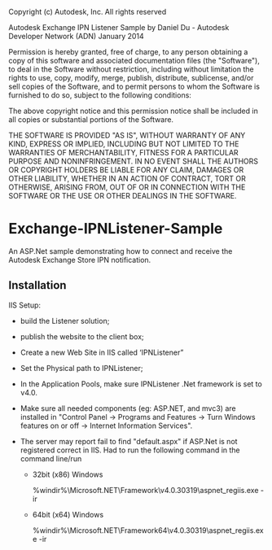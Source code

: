 Copyright (c) Autodesk, Inc. All rights reserved 

Autodesk Exchange IPN Listener Sample
by Daniel Du - Autodesk Developer Network (ADN)
January 2014


Permission is hereby granted, free of charge, to any person obtaining a copy of
this software and associated documentation files (the "Software"), to deal in
the Software without restriction, including without limitation the rights to
use, copy, modify, merge, publish, distribute, sublicense, and/or sell copies of
the Software, and to permit persons to whom the Software is furnished to do so,
subject to the following conditions:

The above copyright notice and this permission notice shall be included in all
copies or substantial portions of the Software.

THE SOFTWARE IS PROVIDED "AS IS", WITHOUT WARRANTY OF ANY KIND, EXPRESS OR
IMPLIED, INCLUDING BUT NOT LIMITED TO THE WARRANTIES OF MERCHANTABILITY, FITNESS
FOR A PARTICULAR PURPOSE AND NONINFRINGEMENT. IN NO EVENT SHALL THE AUTHORS OR
COPYRIGHT HOLDERS BE LIABLE FOR ANY CLAIM, DAMAGES OR OTHER LIABILITY, WHETHER
IN AN ACTION OF CONTRACT, TORT OR OTHERWISE, ARISING FROM, OUT OF OR IN
CONNECTION WITH THE SOFTWARE OR THE USE OR OTHER DEALINGS IN THE SOFTWARE.


Exchange-IPNListener-Sample
===========================
An ASP.Net sample demonstrating how to connect and receive the Autodesk Exchange Store IPN notification.

Installation
---------------
IIS Setup:

* build the Listener solution;

* publish the website to the client box;

* Create a new Web Site in IIS called ‘IPNListener”

* Set the Physical path to IPNListener;

* In  the Application Pools, make sure IPNListener .Net framework is set to v4.0.

* Make sure all needed components (eg: ASP.NET, and mvc3) are installed in "Control Panel -> Programs and Features -> Turn Windows features on or off -> Internet Information Services".

* The server may report fail to find "default.aspx" if ASP.Net is not registered correct in IIS. Had to run the following command in the command line/run

    * 32bit (x86) Windows

       %windir%\Microsoft.NET\Framework\v4.0.30319\aspnet_regiis.exe -ir
	 
	 
    * 64bit (x64) Windows

       %windir%\Microsoft.NET\Framework64\v4.0.30319\aspnet_regiis.exe -ir
